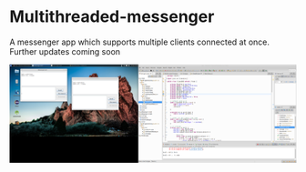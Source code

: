 # Multithreaded-messenger


A messenger app which supports multiple clients connected at once. Further updates coming soon

![Screenshot](Screenshot.png)
